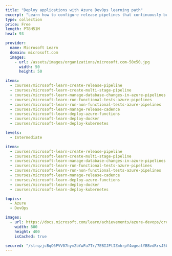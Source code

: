 ```yaml
---
title: "Deploy applications with Azure DevOps learning path"
excerpt: "Learn how to configure release pipelines that continuously build, test, and deploy your applications."
type: collection
price: Free
length: PT8H51M
heat: 93

provider:
  name: Microsoft Learn
  domain: microsoft.com
  images:
    - url: /assets/images/organizations/microsoft.com-50x50.jpg
      width: 50
      height: 50

items:
  - courses/microsoft-learn-create-release-pipeline
  - courses/microsoft-learn-create-multi-stage-pipeline
  - courses/microsoft-learn-manage-database-changes-in-azure-pipelines
  - courses/microsoft-learn-run-functional-tests-azure-pipelines
  - courses/microsoft-learn-run-non-functional-tests-azure-pipelines
  - courses/microsoft-learn-manage-release-cadence
  - courses/microsoft-learn-deploy-azure-functions
  - courses/microsoft-learn-deploy-docker
  - courses/microsoft-learn-deploy-kubernetes

levels:
  - Intermediate

items:
  - courses/microsoft-learn-create-release-pipeline
  - courses/microsoft-learn-create-multi-stage-pipeline
  - courses/microsoft-learn-manage-database-changes-in-azure-pipelines
  - courses/microsoft-learn-run-functional-tests-azure-pipelines
  - courses/microsoft-learn-run-non-functional-tests-azure-pipelines
  - courses/microsoft-learn-manage-release-cadence
  - courses/microsoft-learn-deploy-azure-functions
  - courses/microsoft-learn-deploy-docker
  - courses/microsoft-learn-deploy-kubernetes

topics:
  - Azure
  - DevOps

images:
  - url: https://docs.microsoft.com/learn/achievements/azure-devops/create-a-release-pipeline-with-azure-pipelines-social.png
    width: 800
    height: 400
    isCached: true

secured: "/slrqzjcBqO6PVV07hym2bYwPa7Tr/7EBIJPtIZmhrpY4wgealYBBvdRrsJ5bY1JoagbVd0fUhuZyFIdgizsN7wZF/1uZ9OSsMMtcHmLTOS3HQafpgmpeBizwp0e4KE9xsaUGfYjGayPJwXmRMoj2ckNbuxdTqV56l5PFQo6mhtuyewHcx7eznYXZ1R8TSGmsbR9a2mhJobv7nJF/+6lut4MtoCRhvfHg41Otrbz9/U90BhTfEbiX1mhKCpt8Gymeif87j9qFi045hgnmsLgXKso19WDTfyMQ+6/zuDodJL32WLrskVcf+xSFRw845P9DC2f2WDQtMPoItQ5wwCetg==;Z7touw9vM8uWmSWY1h+RVg=="
---
```


